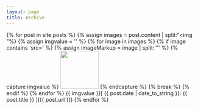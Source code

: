 ```yaml
---
layout: page
title: Archive
---
```


{% for post in site.posts %}
    {% assign images = post.content | split:"<img "%}
    {% assign imgvalue = '' %}
    {% for image in images %}
        {% if image contains 'src=' %}
        {% assign imageMarkup = image | split:'"' %}
        {% capture imgvalue %}
<img src="{{ imageMarkup[1] }}" height="100">
        {% endcapture %}
        {% break %}
        {% endif %}
    {% endfor %}
{{ imgvalue }}[ {{ post.date | date_to_string }}: {{ post.title }} ]({{ post.url }})
{% endfor %}

